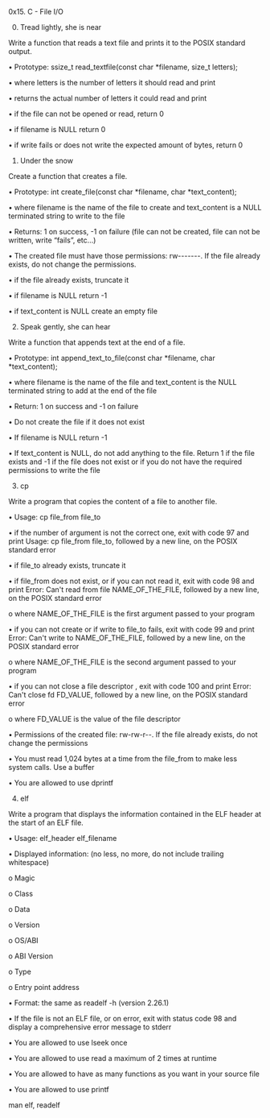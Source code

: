 0x15. C - File I/O


0. Tread lightly, she is near

Write a function that reads a text file and prints it to the POSIX standard output.

•	Prototype: ssize_t read_textfile(const char *filename, size_t letters);

•	where letters is the number of letters it should read and print

•	returns the actual number of letters it could read and print

•	if the file can not be opened or read, return 0

•	if filename is NULL return 0

•	if write fails or does not write the expected amount of bytes, return 0


1. Under the snow

Create a function that creates a file.

•	Prototype: int create_file(const char *filename, char *text_content);

•	where filename is the name of the file to create and text_content is a NULL terminated string to write to the file

•	Returns: 1 on success, -1 on failure (file can not be created, file can not be written, write “fails”, etc…)

•	The created file must have those permissions: rw-------. If the file already exists, do not change the permissions.

•	if the file already exists, truncate it

•	if filename is NULL return -1

•	if text_content is NULL create an empty file



2. Speak gently, she can hear

Write a function that appends text at the end of a file.

•	Prototype: int append_text_to_file(const char *filename, char *text_content);

•	where filename is the name of the file and text_content is the NULL terminated string to add at the end of the file

•	Return: 1 on success and -1 on failure

•	Do not create the file if it does not exist

•	If filename is NULL return -1

•	If text_content is NULL, do not add anything to the file. Return 1 if the file exists and -1 if the file does not exist or if you do not have the required permissions to write the file



3. cp

Write a program that copies the content of a file to another file.

•	Usage: cp file_from file_to

•	if the number of argument is not the correct one, exit with code 97 and print Usage: cp file_from file_to, followed by a new line, on the POSIX standard error

•	if file_to already exists, truncate it

•	if file_from does not exist, or if you can not read it, exit with code 98 and print Error: Can't read from file NAME_OF_THE_FILE, followed by a new line, on the POSIX standard error

o	where NAME_OF_THE_FILE is the first argument passed to your program

•	if you can not create or if write to file_to fails, exit with code 99 and print Error: Can't write to NAME_OF_THE_FILE, followed by a new line, on the POSIX standard error

o	where NAME_OF_THE_FILE is the second argument passed to your program

•	if you can not close a file descriptor , exit with code 100 and print Error: Can't close fd FD_VALUE, followed by a new line, on the POSIX standard error

o	where FD_VALUE is the value of the file descriptor

•	Permissions of the created file: rw-rw-r--. If the file already exists, do not change the permissions

•	You must read 1,024 bytes at a time from the file_from to make less system calls. Use a buffer

•	You are allowed to use dprintf



4. elf

Write a program that displays the information contained in the ELF header at the start of an ELF file.

•	Usage: elf_header elf_filename

•	Displayed information: (no less, no more, do not include trailing whitespace)

o	Magic

o	Class

o	Data

o	Version

o	OS/ABI

o	ABI Version

o	Type

o	Entry point address

•	Format: the same as readelf -h (version 2.26.1)

•	If the file is not an ELF file, or on error, exit with status code 98 and display a comprehensive error message to stderr

•	You are allowed to use lseek once

•	You are allowed to use read a maximum of 2 times at runtime

•	You are allowed to have as many functions as you want in your source file

•	You are allowed to use printf

man elf, readelf


